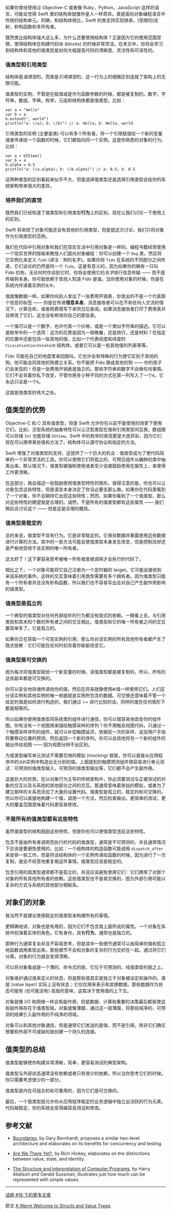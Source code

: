如果你曾经使用过 Objective-C 或者像 Ruby，Python，JavaScript 这样的语言，可能会觉得 Swift 里的结构体就像外星人一样奇异。类是面向对象编程语言中传统的结构单元。的确，和结构体相比，Swift 的类支持实现继承，(受限的)反射，析构函数和多所有者。

既然类比结构体强大这么多，为什么还要使用结构体？正是因为它的使用范围受限，使得结构体在构建代码块 (blocks) 的时候非常灵活。在本文中，你将会学习到结构体和其他的值类型是如何大幅提高代码的清晰度、灵活性和可读性的。

### 值类型和引用类型

结构体是*值类型*的，而类是*引用类型*的，这一行为上的细微区别造就了架构上的无限可能。

值类型的实例，不管是在赋值或是作为函数参数的时候，都是被复制的。数字，字符串，数组，字典，枚举，元组和结构体都是值类型。比如：

	var a = "Hello"
	var b = a
	b.extend(", world")
	println("a: \(a); b: \(b)") // a: Hello; b: Hello, world

引用类型的实例 (主要是类) 可以有多个所有者。将一个引用赋值给一个新的变量或者传递给一个函数的时候，它们都指向同一个实例。这是你熟悉的对象的行为。比如：

	var a = UIView()
	var b = a
	b.alpha = 0.5
	println("a: \(a.alpha); b: \(b.alpha)") // a: 0.5; b: 0.5
	
这两种类型的区别看起来似乎不大，但是选择值类型还是选择引用类型会给你的系统架构带来很大的差异。

### 培养我们的直觉

既然我们已经知道了值类型和引用类型**行为**上的区别，现在让我们讨论一下使用上的区别。

Swift 将来除了对象可能还会有其他的引用类型，但是就这次讨论，我们只将对象作为引用类型的范例。

我们在代码中引用对象和我们在现实生活中引用对象是一样的。编程书籍经常使用一个现实世界的隐喻来教授人们面向对象编程：你可以创建一个 `Dog` 类，然后将它实例化来定义 `fido` (译注：狗的名字)。如果你将 `fido` 在系统的不同部分之间传递，它们谈论的仍然是同一个 `fido`。这是有意义的，因为如果你的确有一只叫 Fido 的狗，无论何时你谈到它时，你将会使用它的*名字*进行信息传输 —— 而不是传输狗本身。你可能依赖于其他人知道 Fido 是谁。当你使用对象的时候，你是在系统内传递着实例的`名字`。 

值就像数据一样。如果你向别人发出了一张费用开销表，你发出的不是一个代表那个信息的标签 —— 你是在传递**信息本身**。消息接收者可以在不和任何人交流的情况下，计算总和，或者把费用写下来供日后查阅。如果消息接收者打印了费用表并且修改了它们，这也没有修改你自己的那张表。

一个值可以是一个数字，也许代表一个价格，或是一个类似字符串的描述。它可以是枚举中的一个选项：这次的花费是因为一顿晚餐，还是旅行，还是材料？在指定的位置中还能包括一些其他的值，比如一个代表经度和纬度的 `CLLocationCoordinate2D` 结构体。或者它可以是一些其他值的列表等等。

Fido 可能在自己的地盘里来回跑叫。它也许会有特殊的行为使它区别于其他的狗。他可能会同其他的狗建立关系。你不能把 Fido 换成其他的狗 —— 你的孩子们会发现的！但是一张费用开销表是独立的。那些字符串和数字不会做任何事情。它们不会背着你私下改变，不管你用多少种不同的方式在第一列写入了一个`6`，它永远只会是一个`6`。

这就是值类型的伟大之处。

## 值类型的优势

Objective-C 和 C 具有值类型，但是 Swift 允许你在以前不能使用的场景下使用它们。比如，泛型系统的抽象特性可以让泛型类型在值和引用类型间互换。数组既可以存储 `Int` 也能存储 `UIView`。Swift 中的枚举的表现更是大放异彩，因为它们现在可以携带某些值和方法了。结构体可以遵守协议和指定的方法。

Swift 增强了对值类型的支持，这提供了一个巨大的机会：值类型成为了使代码简单的一个非常灵活的工具。你可以使用它们将孤立的、可预见组件从臃肿的类中抽离出来。默认情况下，值类型被强制使用或者至少说被鼓励使用在属性上，来使得工作更清晰。

在这部分，我会描述一些鼓励使用值类型特性的情形。值得注意的是，你也可以让对象包含这些特性，但是语言本身决定了你没必要去那么做。如果你在代码里看到了一个对象，你不会期待它出现这些特性；然而，如果你看到了一个值类型，那么对这些特性的期望就是合理的。诚然，不是所有的值类型都有这些属性 —— 我们稍后会讨论这个 —— 但是这是合理的概括。

### 值类型是稳定的

总的来说，值类型不具有行为。它是非常稳定的。它保存数据并暴露使用这些数据进行计算的方法。其中的一些方法可能会使值类型本身发生改变，但是控制流却还是严格地受控于该实例的唯一所有者。

这太好了！这下更容易思考被唯一所有者直接调用才会执行的代码了。

相比之下，一个对象可能将它自己注册为一个定时器的 target。它可能会接收到来自系统的事件。这样的交互意味着引用类型需要有多个拥有者。因为值类型只能有一个所有者并且没有析构函数，所以我们也不容易写出会对自己产生副作用影响的值类型。

### 值类型是孤立的

一个典型的值类型对任何外部组件的行为都没有隐式的依赖。一眼看上去，与引用类型和其未知个数的所有者之间的交互相比，值类型和它的唯一所有者之间的交互要简单多了。它是孤立的。

如果你正在获取一个可变实例的引用，那么你对该实例的所有其他所有者都产生了隐式依赖：它们可能在任何时刻背着你偷偷改变它。

### 值类型是可交换的

因为每次将值类型赋给一个新变量的时候，该值类型都是被复制的，所以，所有的这些副本都是可交换的。

你可以安全地存储传递给你的值，然后在将来就像使用`新`值一样使用它们。人们区分该实例和其他实例的唯一依据就是实例所包含的数据。可交换还意味着不管一个给定的值是如何进行构造的，我们通过 == 进行比较的话，同样的值在任何情形下都是相等的。

所以如果你使用值类型同系统里的组件进行通信，你可以很容易地改变你的组件图。你有没有一个视图用来描绘触摸采样的序列？你不用触及视图代码，只通过一个触摸采样序列的组件，就可以补偿触摸延迟，依据前一次的采样，追加用户手指将要移动位置的预测，然后返回一个新的序列。你可以自信地将另一个新的组件的输出传给视图 —— 因为视图分辨不出区别。

为值类型编写单元测试不需要花哨的模拟 (mocking) 框架。你可以直接从应用程序中的`活的`实例中构造出无分别的值。上面提到的触摸预测组件很容易进行单元测试：可预测的值类型输入，可预测的值类型输出等，它们都不会产生副作用。

这是巨大的优势。在以对象行为主导的传统架构中，你必须要测试与正被测试的对象的交互以及与系统的其他部分之间的交互。那通常意味着笨拙的模拟，或者为了建立那样的关系而添加了大量的设置代码。值类型是孤立的，稳定的和可交换的，所以你可以直接地构建一个值，调用一个方法，然后检查输出。更简单的测试，更大的覆盖范围意味着代码更容易修改。

### 不是所有的值类型都有这些特性

虽然值类型的结构鼓励这些特性，但是你也可以使值类型违反这些特性。

包含不是由所有者调用而执行的代码的值类型，通常是不可预测的，并且通常情况下应该是要避免使用的。比如：一个结构体的构造函数可能调用 `dispatch_after` 来安排一些工作。但是将该结构体的一个实例传递给函数的时候，因为进行了一次复制，就会不经意地重复做这件事情。值类型应该是稳定的。

包含引用的值类型通常都不是孤立的，并且应该避免使用它们：它们携带了对那个对象的所有其他所有者的依赖。这些值类型也不是易交换的，因为外部引用可能以复杂的方式与系统的其他部分相联系。

## 对象们的对象

我当然不是建议使用稳定的值类型来构建所有的事情。

更精确地讲，对象也是有用的，因为它们不包含我上面所说的属性。一个对象在系统中扮演着实体的角色。它有身份，具有**行为**，通常也是独立的。

那种行为通常复杂并且不容易思考，但是其中一些细节通常可以由简单的值和孤立地函数调用表现出来。那些细节不会和对象的复杂的行为交织在一起。通过将它们分离，对象的行为就会变得清晰。

可以将对象看成是一个薄的、命令式的层，它位于可预测的、纯值类型的层之上。

对象维护通过值来定义的状态，但是那些值其实是独立于对象被设定和操作的。值层 (value layer) 实际上没有状态；它仅仅用来表示和变换数据。那些数据作为状态可能有 (也可能没有) 高层的意味，这取决于使用值的上下文。

对象就像 I/O 和网络一样会有副作用，但是数据、计算和重要的决策最后都驱使这些副作用存在于值类型层。对象就像薄膜，通过这一层薄膜，将那些纯净的、可预测的结果引入副作用的不纯净的领域。

对象可以和其他对象通信，但是通常它们发送的是值，而不是引用，除非它们确实想要和外部不可或缺的层创建一个持久的连接。

## 值类型的总结

值类型能够使你构建非常清晰，简单，更容易测试的典型架构。

值类型与外部状态通常没有依赖或者只有很少的依赖，所以当你思考它们的时候，你只需要考虑很少的一部分。

值类型是内在可组合的和可重用的，因为它们是可交换的。

最后，一个值类型层允许你从应用程序稳定的业务逻辑中独立出活跃的行为元素。代码越稳定，你的系统会变得越容易测试和修改。

## 参考文献

* [Boundaries](https://www.destroyallsoftware.com/talks/boundaries), by Gary Bernhardt, proposes a similar two-level architecture and elaborates on its benefits for concurrency and testing.

* [Are We There Yet?](http://www.infoq.com/presentations/Are-We-There-Yet-Rich-Hickey), by Rich Hickey, elaborates on the distinctions between value, state, and identity.

* [The Structure and Interpretation of Computer Programs](http://mitpress.mit.edu/sicp/), by Harry Abelson and Gerald Sussman, illustrates just how much can be represented with simple values.

---

[话题 #16 下的更多文章](http://www.objccn.io/issue-16)

原文 [A Warm Welcome to Structs and Value Types](http://www.objc.io/issue-16/swift-classes-vs-structs.html)


